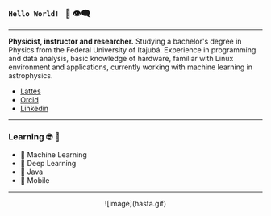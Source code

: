 ### `Hello World! ` 👋 :eye_speech_bubble:

___

**Physicist, instructor and researcher.**  Studying a bachelor's degree in Physics from the Federal University of Itajubá. Experience in programming and data analysis, basic knowledge of hardware, familiar with Linux environment and applications, currently working with machine learning in astrophysics.

* [Lattes](lattes.cnpq.br/6418556118997529)
* [Orcid](orcid.org/0000-0002-4367-1416)
* [Linkedin](https://www.linkedin.com/in/rafael-rangel-841b2747)

___

### Learning :nerd_face: :brain:

* 🔭 Machine Learning 
* 🤖 Deep Learning 
* 👾 Java
* 📱 Mobile

___


<p align='center'>![image](hasta.gif)</p>

<!--
**Rajora0/rajora0** is a ✨ _special_ ✨ repository because its `README.md` (this file) appears on your GitHub profile.

Here are some ideas to get you started:

- 🔭 I’m currently working on ...
- 🌱 I’m currently learning ...
- 👯 I’m looking to collaborate on ...
- 🤔 I’m looking for help with ...
- 💬 Ask me about ...
- 📫 How to reach me: ...
- 😄 Pronouns: ...
- ⚡ Fun fact: ...
-->
